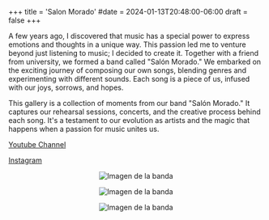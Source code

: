 +++
title = 'Salon Morado'
#date = 2024-01-13T20:48:00-06:00
draft = false
+++

A few years ago, I discovered that music has a special power to express emotions and thoughts in a unique way. This passion led me to venture beyond just listening to music; I decided to create it. Together with a friend from university, we formed a band called "Salón Morado." We embarked on the exciting journey of composing our own songs, blending genres and experimenting with different sounds. Each song is a piece of us, infused with our joys, sorrows, and hopes.

This gallery is a collection of moments from our band "Salón Morado." It captures our rehearsal sessions, concerts, and the creative process behind each song. It's a testament to our evolution as artists and the magic that happens when a passion for music unites us.

[Youtube Channel](https://www.youtube.com/@salonmorado) 

[Instagram](https://www.instagram.com/salonmoradoband/)

<p align="center">
  <img src="/images/music1.jpg" alt="Imagen de la banda">
</p>

<p align="center">
  <img src="/images/music2.jpg" alt="Imagen de la banda">
</p>

<p align="center">
  <img src="/images/music3.jpg" alt="Imagen de la banda">
</p>